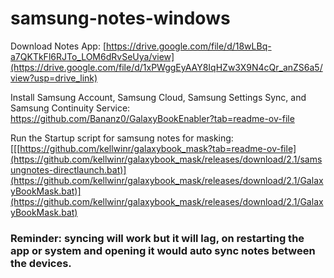 # samsung-notes-windows

Download Notes App: [https://drive.google.com/file/d/18wLBq-a7QKTkFl6RJTo_LOM6dRvSeUya/view](https://drive.google.com/file/d/1xPWggEyAAY8IqHZw3X9N4cQr_anZS6a5/view?usp=drive_link)

Install Samsung Account, Samsung Cloud, Samsung Settings Sync, and Samsung Continuity Service: https://github.com/Bananz0/GalaxyBookEnabler?tab=readme-ov-file

Run the Startup script for samsung notes for masking: [[[https://github.com/kellwinr/galaxybook_mask?tab=readme-ov-file](https://github.com/kellwinr/galaxybook_mask/releases/download/2.1/samsungnotes-directlaunch.bat)](https://github.com/kellwinr/galaxybook_mask/releases/download/2.1/GalaxyBookMask.bat)](https://github.com/kellwinr/galaxybook_mask/releases/download/2.1/GalaxyBookMask.bat)

### Reminder: syncing will work but it will lag, on restarting the app or system and opening it would auto sync notes between the devices.
